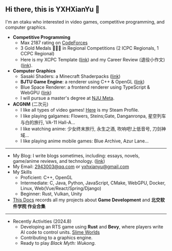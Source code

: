 ## Hi there, this is YXHXianYu 👋

I'm an otaku who interested in video games, competitive programming, and computer graphics.

* **Competitive Programming**
  * Max 2187 rating on [CodeForces](https://codeforces.com/profile/YXH_XianYu)
  * 3 Gold Medals 🥇🥇🥇 in Regional Competitions (2 ICPC Regionals, 1 CCPC Regional)
  * Here is my XCPC Template ([link](https://github.com/YXHXianYu/YXHXianYu-XCPC-Template)) and my Career Review (退役小作文) ([link](https://yxhxianyu.fun/2024/06/06/%E8%87%B4%E6%88%91%E7%9A%84%E5%85%AB%E5%B9%B4%E7%AE%97%E6%B3%95%E7%AB%9E%E8%B5%9B%E7%94%9F%E6%B6%AF/)).
* **Computer Graphics** 
  * Sasaki Shaders: a Minecraft Shaderpacks ([link](https://github.com/YXHXianYu/Sasaki-Shaders))
  * **BJTU Game Engine**: a renderer using C++ & OpenGL ([link](https://github.com/YXHXianYu/BJTU-Game-Engine))
  * Blue Space Renderer: a frontend renderer using TypeScript & WebGPU ([link](https://github.com/lovekdl/2023-BJTU-Summer-Project))
  * I will pursue a master's degree at [NJU Meta](http://www.njumeta.com/).
* **ACGNM** (二次元)
  * I like all types of video games! [Here](https://steamcommunity.com/id/yxh_xianyu/) is my Steam Profile.
  * I like playing galgames: Flowers, Steins;Gate, Danganronpa, 星空列车与白的旅行, VA-11 Hall-A...
  * I like watching anime: 少女终末旅行, 永生之酒, 吹响吧!上低音号, 刀剑神域...
  * I like playing anime mobile games: Blue Archive, Azur Lane...

***

* My Blog: I write blogs sometimes, including: essays, novels, game/anime reviews, and technology. ([link](https://yxhxianyu.fun/))
* My Email: 2943003@qq.com or yxhxianyu@gmail.com
* My Skills
  * Proficient: C++, OpenGL
  * Intermediate: C, Java, Python, JavaScript, CMake, WebGPU, Docker, Linux, Web(Vue/React/Spring/Django)
  * Beginner: Rust, Vulkan, Unity
* [This Docs](./Projects.md) records all my projects about **Game Development** and **北交软件学院 作业合集**

***

* Recently Activities (2024.8)
  * Developing an RTS game using **Rust** and **Bevy**, where players write AI code to control units. [Slime Worlds](https://github.com/YXHXianYu/Slimes-World)
  * Contributing to a graphics engine.
  * Ready to play *Black Myth: Wukong*.
